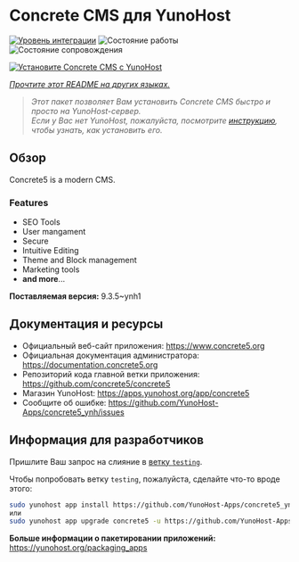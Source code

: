 <!--
Важно: этот README был автоматически сгенерирован <https://github.com/YunoHost/apps/tree/master/tools/readme_generator>
Он НЕ ДОЛЖЕН редактироваться вручную.
-->

# Concrete CMS для YunoHost

[![Уровень интеграции](https://dash.yunohost.org/integration/concrete5.svg)](https://ci-apps.yunohost.org/ci/apps/concrete5/) ![Состояние работы](https://ci-apps.yunohost.org/ci/badges/concrete5.status.svg) ![Состояние сопровождения](https://ci-apps.yunohost.org/ci/badges/concrete5.maintain.svg)

[![Установите Concrete CMS с YunoHost](https://install-app.yunohost.org/install-with-yunohost.svg)](https://install-app.yunohost.org/?app=concrete5)

*[Прочтите этот README на других языках.](./ALL_README.md)*

> *Этот пакет позволяет Вам установить Concrete CMS быстро и просто на YunoHost-сервер.*  
> *Если у Вас нет YunoHost, пожалуйста, посмотрите [инструкцию](https://yunohost.org/install), чтобы узнать, как установить его.*

## Обзор

Concrete5 is a modern CMS.

### Features

* SEO Tools
* User mangament
* Secure
* Intuitive Editing
* Theme and Block management
* Marketing tools
* **and more**...


**Поставляемая версия:** 9.3.5~ynh1
## Документация и ресурсы

- Официальный веб-сайт приложения: <https://www.concrete5.org>
- Официальная документация администратора: <https://documentation.concrete5.org>
- Репозиторий кода главной ветки приложения: <https://github.com/concrete5/concrete5>
- Магазин YunoHost: <https://apps.yunohost.org/app/concrete5>
- Сообщите об ошибке: <https://github.com/YunoHost-Apps/concrete5_ynh/issues>

## Информация для разработчиков

Пришлите Ваш запрос на слияние в [ветку `testing`](https://github.com/YunoHost-Apps/concrete5_ynh/tree/testing).

Чтобы попробовать ветку `testing`, пожалуйста, сделайте что-то вроде этого:

```bash
sudo yunohost app install https://github.com/YunoHost-Apps/concrete5_ynh/tree/testing --debug
или
sudo yunohost app upgrade concrete5 -u https://github.com/YunoHost-Apps/concrete5_ynh/tree/testing --debug
```

**Больше информации о пакетировании приложений:** <https://yunohost.org/packaging_apps>
